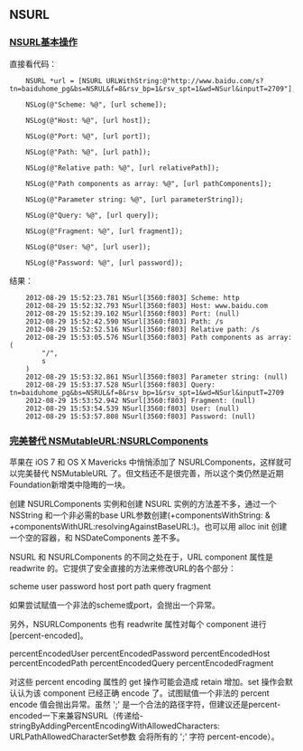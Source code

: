 ## NSURL

### [NSURL基本操作](http://blog.csdn.net/zhibudefeng/article/details/7920686)

直接看代码：
```
    NSURL *url = [NSURL URLWithString:@"http://www.baidu.com/s?tn=baiduhome_pg&bs=NSRUL&f=8&rsv_bp=1&rsv_spt=1&wd=NSurl&inputT=2709"];  
      
    NSLog(@"Scheme: %@", [url scheme]);  
      
    NSLog(@"Host: %@", [url host]);  
      
    NSLog(@"Port: %@", [url port]);  
      
    NSLog(@"Path: %@", [url path]);  
      
    NSLog(@"Relative path: %@", [url relativePath]);  
      
    NSLog(@"Path components as array: %@", [url pathComponents]);  
      
    NSLog(@"Parameter string: %@", [url parameterString]);  
      
    NSLog(@"Query: %@", [url query]);  
      
    NSLog(@"Fragment: %@", [url fragment]);  
      
    NSLog(@"User: %@", [url user]);  
      
    NSLog(@"Password: %@", [url password]);
```

结果：
```
	2012-08-29 15:52:23.781 NSurl[3560:f803] Scheme: http  
	2012-08-29 15:52:32.793 NSurl[3560:f803] Host: www.baidu.com  
	2012-08-29 15:52:39.102 NSurl[3560:f803] Port: (null)  
	2012-08-29 15:52:42.590 NSurl[3560:f803] Path: /s  
	2012-08-29 15:52:52.516 NSurl[3560:f803] Relative path: /s  
	2012-08-29 15:53:05.576 NSurl[3560:f803] Path components as array: (  
	    "/",  
	    s  
	)  
	2012-08-29 15:53:32.861 NSurl[3560:f803] Parameter string: (null)  
	2012-08-29 15:53:37.528 NSurl[3560:f803] Query: tn=baiduhome_pg&bs=NSRUL&f=8&rsv_bp=1&rsv_spt=1&wd=NSurl&inputT=2709  
	2012-08-29 15:53:52.942 NSurl[3560:f803] Fragment: (null)  
	2012-08-29 15:53:54.539 NSurl[3560:f803] User: (null)  
	2012-08-29 15:53:57.808 NSurl[3560:f803] Password: (null)  
```

### [完美替代 NSMutableURL:NSURLComponents](http://nshipster.cn/nsurl/)

苹果在 iOS 7 和 OS X Mavericks 中悄悄添加了 NSURLComponents，这样就可以完美替代 NSMutableURL 了。但文档还不是很完善，所以这个类仍然是近期Foundation新增类中隐晦的一块。

创建 NSURLComponents 实例和创建 NSURL 实例的方法差不多，通过一个 NSString 和一个非必需的base URL参数创建(+componentsWithString: & +componentsWithURL:resolvingAgainstBaseURL:)。也可以用 alloc init 创建一个空的容器，和 NSDateComponents 差不多。

NSURL 和 NSURLComponents 的不同之处在于，URL component 属性是 readwrite 的。它提供了安全直接的方法来修改URL的各个部分：

scheme
user
password
host
port
path
query
fragment

如果尝试赋值一个非法的scheme或port，会抛出一个异常。

另外，NSURLComponents 也有 readwrite 属性对每个 component 进行 [percent-encoded]。

percentEncodedUser
percentEncodedPassword
percentEncodedHost
percentEncodedPath
percentEncodedQuery
percentEncodedFragment

对这些 percent encoding 属性的 get 操作可能会造成 retain 增加。set 操作会默认认为该 component 已经正确 encode 了。试图赋值一个非法的 percent encode 值会抛出异常。虽然 ';' 是一个合法的路径字符，但建议还是percent-encoded一下来兼容NSURL（传递给-stringByAddingPercentEncodingWithAllowedCharacters: URLPathAllowedCharacterSet参数 会将所有的 ';' 字符 percent-encode）。